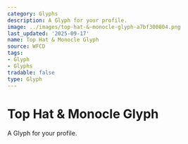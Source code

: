 ```yaml
---
category: Glyphs
description: A Glyph for your profile.
image: ../images/top-hat-&-monocle-glyph-a7bf300804.png
last_updated: '2025-09-17'
name: Top Hat & Monocle Glyph
source: WFCD
tags:
- Glyph
- Glyphs
tradable: false
type: Glyph
---
```


# Top Hat & Monocle Glyph

A Glyph for your profile.


